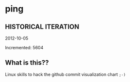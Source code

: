 # ping

## HISTORICAL ITERATION
2012-10-05

Incremented: 5604

## What is this?? 
Linux skills to hack the github commit visualization chart `;-)`
